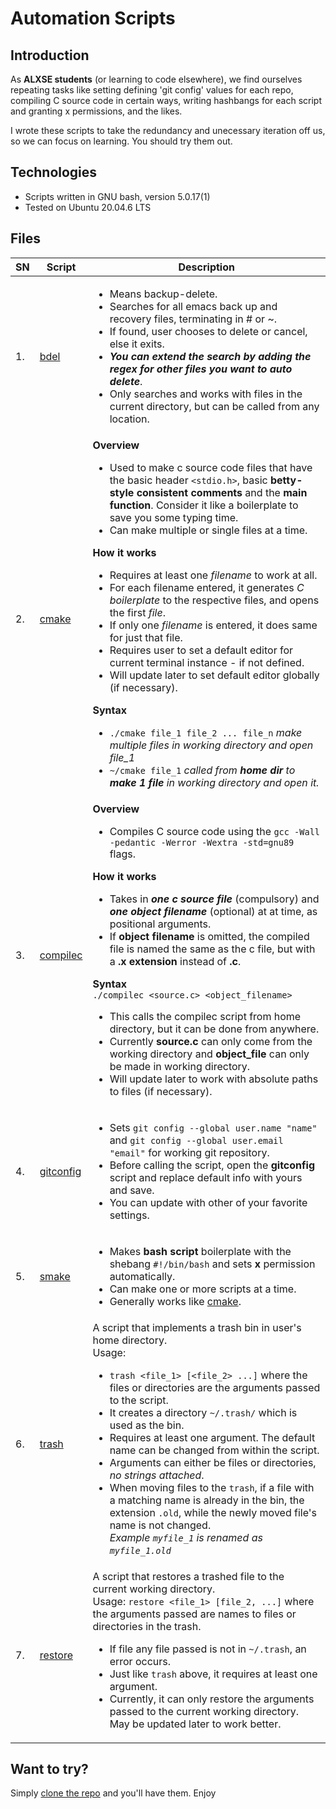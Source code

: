 # Automation Scripts #

## Introduction ##
As **ALXSE students** (or learning to code elsewhere), we find ourselves
repeating tasks like setting defining 'git config' values for each repo,
compiling C source code in certain ways, writing hashbangs for each script and
granting x permissions, and the likes.

I wrote these scripts to take the redundancy and unecessary iteration
off us, so we can focus on learning. You should try them out.

## Technologies ##
- Scripts written in GNU bash, version 5.0.17(1)
- Tested on Ubuntu 20.04.6 LTS

## Files ##
| SN |	  Script	|	Description				       					|
|----| -----------------| -------------------------------------------------------------------			|
| 1. |[bdel](https://https://github.com/thecypherzen/automation_scripts/blob/main/bdel)	| <ul><li> Means backup-delete.<br><li>Searches for all emacs back up and recovery files, terminating in # or ~.<br><li>If found, user chooses to delete or cancel, else it exits.<br><li>***You can extend the search by adding the regex for other files you want to auto delete***.<br><li>Only searches and works with files in the current directory, but can be called from any location.</ul>								|
| 2. | [cmake](https://github.com/thecypherzen/automation_scripts/blob/main/cmake) |**Overview**<br><ul><li>Used to make c source code files that have the basic header `<stdio.h>`, basic **betty-style consistent comments** and the **main function**. Consider it like a boilerplate to save you some typing time.<br><li>Can make multiple or single files at a time.<br></ul>**How it works**<br><ul><li>Requires at least one *filename* to work at all.<br><li>For each filename entered, it generates *C boilerplate* to the respective files, and opens the first *file*.<br><li>If only one *filename* is entered, it does same for just that file.<br><li>Requires user to set a default editor for current terminal instance - if not defined.<br><li>Will update later to set default editor globally (if necessary).</ul>**Syntax**<br><ul><li>`./cmake file_1 file_2 ... file_n` *make multiple files in working directory and open file_1*<br><li>`~/cmake file_1` *called from **home dir** to **make 1 file** in working directory and open it.*</ul>
| 3. | [compilec](https://github.com/thecypherzen/automation_scripts/blob/main/compilec)	| **Overview**<br/><ul><li>Compiles C source code using the `gcc -Wall -pedantic -Werror -Wextra -std=gnu89` flags.</ul>**How it works**<br><ul><li>Takes in ***one c source file*** (compulsory) and ***one object  filename*** (optional) at at time, as positional arguments.<br><li>If **object filename** is omitted, the compiled file is named the same as the c file, but with a **.x extension** instead of **.c**.</ul>**Syntax**<br/>`./compilec <source.c> <object_filename>`<br/><ul><li>This calls the compilec script from home directory, but it can be done from anywhere.<li>Currently **source.c** can only come from the working directory and **object_file** can only be made in working directory.<li>Will update later to work with absolute paths to files (if necessary).</ul> 						|
| 4. | [gitconfig](https://github.com/thecypherzen/automation_scripts/blob/main/gitconfig)	| <ul><li>Sets `git config --global user.name "name"` and `git config --global user.email "email"` for working git repository.<li>Before calling the script, open the **gitconfig** script and replace default info with yours and save.<li>You can update with other of your favorite settings.</ul>									|
| 5. | [smake](https://github.com/thecypherzen/automation_scripts/blob/main/smake) | <ul><li>Makes **bash script** boilerplate with the shebang `#!/bin/bash` and sets **x** permission automatically.<li>Can make one or more scripts at a time.<li>Generally works like [cmake](https://github.com/thecypherzen/automation_scripts/blob/main/cmake).</ul> |
| 6. | [trash](https://github.com/thecypherzen/automation_scripts/blob/main/trash) | A script that implements a trash bin in user's home directory. </br>Usage: <ul><li>`trash <file_1> [<file_2> ...]` where the files or directories are the arguments passed to the script.</li><li>It creates a directory `~/.trash/` which is used as the bin.</li><li>Requires at least one argument. The default name can be changed from within the script.</li><li>Arguments can either be files or directories, *no strings attached*.</li><li>When moving files to the `trash`, if a file with a matching name is already in the bin, the extension `.old`, while the newly moved file's name is not changed. </br> *Example `myfile_1` is renamed as `myfile_1.old`* </li></ul> |
| 7. | [restore](https://github.com/thecypherzen/automation_scripts/blob/main/restore) | A script that restores a trashed file to the current working directory. <br/> Usage: `restore <file_1> [file_2, ...]` where the arguments passed are names to files or directories in the trash. <ul><li>If file any file passed is not in `~/.trash`, an error occurs.</li><li>Just like `trash` above, it requires at least one argument.</li><li>Currently, it can only restore the arguments passed to the current working directory. May be updated later to work better.</li></ul> |

## Want to try? ##
Simply [clone the repo](https://github.com/thecypherzen/automation_scripts/commit/677561bd1735a6cc2b509d7d7007507fccca50fd) and you'll have them. Enjoy
